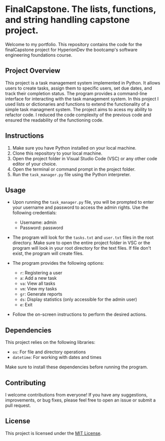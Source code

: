 # FinalCapstone. The lists, functions, and string handling capstone project.

Welcome to my portfolio. This repository contains the code for the finalCapstone project for HyperionDev the bootcamp's software engineering foundations course.

## Project Overview

This project is a task management system implemented in Python. It allows users to create tasks, assign them to specific users, set due dates, and track their completion status. The program provides a command-line interface for interacting with the task management system. In this project I used lists or dictionaries and functions to extend the functionality of a simple task managment system. The project aims to acess my ability to refactor code. I reduced the code complexity of the previous code and ensured the readability of the functioning code.

## Instructions

1. Make sure you have Python installed on your local machine.
2. Clone this repository to your local machine.
3. Open the project folder in Visual Studio Code (VSC) or any other code editor of your choice.
4. Open the terminal or command prompt in the project folder.
5. Run the `task_manager.py` file using the Python interpreter.

## Usage

- Upon running the `task_manager.py` file, you will be prompted to enter your username and password to access the admin rights. Use the following credentials:
  - Username: admin
  - Password: password

- The program will look for the `tasks.txt` and `user.txt` files in the root directory. Make sure to open the entire project folder in VSC or the program will look in your root directory for the text files. If file don't exist, the program will create files.

- The program provides the following options:
  - `r`: Registering a user
  - `a`: Add a new task
  - `va`: View all tasks
  - `vm`: View my tasks
  - `gr`: Generate reports
  - `ds`: Display statistics (only accessible for the admin user)
  - `e`: Exit

- Follow the on-screen instructions to perform the desired actions.

## Dependencies

This project relies on the following libraries:

- `os`: For file and directory operations
- `datetime`: For working with dates and times

Make sure to install these dependencies before running the program.

## Contributing

I welcome contributions from everyone! If you have any suggestions, improvements, or bug fixes, please feel free to open an issue or submit a pull request.

## License

This project is licensed under the [MIT License](LICENSE).

